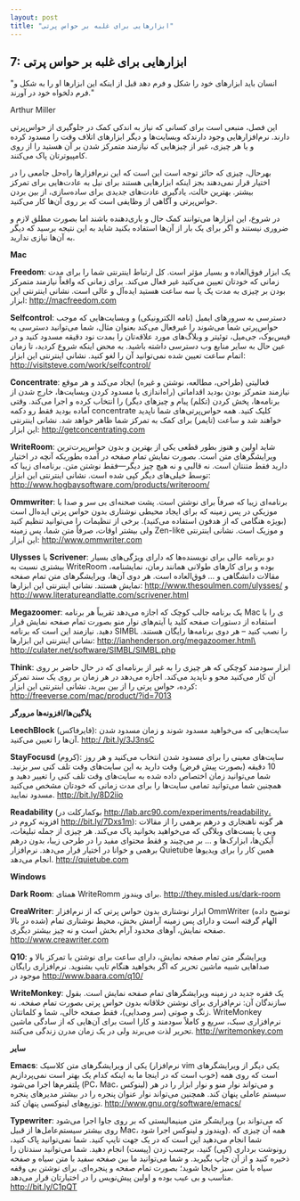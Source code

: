 ```yaml
---
layout: post
title: "ابزارهایی برای غلبه بر حواس پرتی"
---
```

7: ابزارهایی برای غلبه بر حواس پرتی
-----------------------------------

"انسان باید ابزارهای خود را شکل و فرم دهد قبل از اینکه این ابزارها او را
به شکل و فرم دلخواه خود در آورند."

Arthur Miller

این فصل، منبعی است برای کسانی که نیاز به اندکی کمک در جلوگیری از
حواس‌پرتی دارند. نرم‌افزارهایی وجود دارندکه وبسایت‌ها و دیگر ابزارهای
اتلاف وقت را مسدود کرده و یا هر چیزی، غیر از چیزهایی که نیازمند متمرکز
شدن بر آن هستید را از روی کامپیوترتان پاک می‌کنند.

بهرحال، چیزی که حائز توجه است این است که این نرم‌افزارها راه‌حل جامعی را
در اختیار قرار نمی‌دهند بجز اینکه ابزارهایی هستند برای نیل به عادت‌هایی
برای تمرکز بیشتر. بهترین حالت، یادگیری عادت‌های جدیدی برای ساده‌سازی، از
بین بردن حواس‌پرتی و آگاهی از وظایفی است که بر روی آن‌ها کار می‌کنید.

در شروع، این ابزارها می‌توانند کمک حال و یاری‌دهنده باشند اما بصورت مطلق
لازم و ضروری نیستند و اگر برای یک بار از آن‌ها استفاده بکنید شاید به این
نتیجه برسید که دیگر به آن‌ها نیازی ندارید.

**Mac**

**Freedom**: یک ابزار فوق‌العاده و بسیار مؤثر است. کل ارتباط اینترنتی
شما را برای مدت زمانی که خودتان تعیین می‌کنید غیر فعال می‌کند. برای
زمانی که واقعاً نیازمند متمرکز بودن بر چیزی به مدت یک یا سه ساعت هستید
ایده‌آل و عالی است. نشانی اینترنتی این ابزار: http://macfreedom.com

**Selfcontrol**: دسترسی به سرورهای ایمیل (نامه الکترونیکی) و وبسایت‌هایی
که موجب حواس‌پرتی شما می‌شوند را غیرفعال می‌کند بعنوان مثال، شما
می‌توانید دسترسی یه فیس‌بوک، جی‌میل، توئیتر و وبلاگ‌های مورد علاقه‌تان
را بمدت نود دقیقه مسدود کنید و در عین حال به سایر منابع وب دسترسی داشته
باشید. به محض اینکه شروع کردید، تا زمان اتمام ساعت تعیین شده نمی‌توانید
آن را لغو کنید. نشانی اینترنتی این ابزار:
http://visitsteve.com/work/selfcontrol/

**Concentrate**: فعالیتی (طراحی، مطالعه، نوشتن و غیره) ایجاد می‌کند و هر
موقع نیازمند متمرکز بودن بودید اقداماتی (راه‌اندازی یا مسدود کردن
وبسایت‌ها، خارج شدن از برنامه‌ها، پخش کردن (تکلم) پیام و چیزهای دیگر) را
انتخاب کرده و اجرا می‌کند. وقتی آماده بودید فقط رو دکمه concentrate کلیک
کنید. همه حواس‌پرتی‌های شما ناپدید خواهند شد و ساعت (تایمر) برای کمک به
تمرکز شما ظاهر خواهد شد. نشانی اینترنتی این ابزار:
http://getconcentrating.com

**WriteRoom**: شاید اولین و هنوز بطور قطعی یکی از بهترین و بدون
حواس‌پرت‌ترین ویرایشگرهای متن است. بصورت نمایش تمام صفحه در آمده بطوریکه
آنچه در اختیار دارید فقط متنتان است. نه قالبی و نه هیچ چیز دیگر—فقط
نوشتن متن. برنامه‌ای زیبا که توسط خیلی‌های دیگر کپی شده است. نشانی
اینترنتی این ابزار: http://www.hogbaysoftware.com/products/writeroom/

**Ommwriter**: برنامه‌ای زیبا که صرفاً برای نوشتن است. پشت صحنه‌ای بی سر
و صدا با موزیکی در پس زمینه که برای ایجاد محیطی نوشتاری بدون حواس پرتی
ایده‌ال است (بویژه هنگامی که از هدفون استفاده می‌کنید). برخی از تنظیمات
را می‌توانید تنظیم کنید ولی بیشتر اوقات، صرفاً متن شما، پس زمینه
Zen-like و موزیک است. نشانی اینترنتی این ابزار: http://www.ommwriter.com

**Ulysses** یا **Scrivener**: دو برنامه عالی برای نویسنده‌ها که دارای
ویژگی‌های بسیار بیشتری نسبت به WriteRoom بوده و برای کارهای طولانی
همانند رمان، نمایشنامه، مقالات دانشگاهی و ... فوق‌العاده است. هر دوی
آن‌ها، ویرایشگرهای متن تمام صفحه نمایش هستند. نشانی اینترنتی این
ابزارها: http://www.thesoulmen.com/ulysses/ و
<http://www.literatureandlatte.com/scrivener.html>

**Megazoomer**: یک برنامه جالب کوچک که اجازه می‌دهد تقریباً هر برنامه
Mac ی را با استفاده از دستورات صفحه کلید یا آیتم‌های نوار منو بصورت تمام
صفحه نمایش قرار دهید. نیازمند این است که برنامه SIMBL را نصب کنید – هر
دوی برنامه‌ها رایگان هستند. نشانی اینترنتی این ابزارها:
http://ianhenderson.org/megazoomer.html\
<http://culater.net/software/SIMBL/SIMBL.php>

**Think**: ابزار سودمند کوچکی که هر چیزی را به غیر از برنامه‌ای که در
حال حاضر بر روی آن کار می‌کنید محو و ناپدید می‌کند. اجازه می‌دهد در هر
زمان بر روی یک سند تمرکز کرده، حواس پرتی را از بین ببرید. نشانی اینترنتی
این ابزار: http://freeverse.com/mac/product/?id=7013

**پلاگین‌ها/افزونه‌ها مرورگر**

**LeechBlock** (فایرفاکس): سایت‌هایی که می‌خواهید مسدود شوند و زمان
مسدود شدن آن‌ها را تعیین می‌کنید. [http:/
/bit.ly/3J3nsC](http://bit.ly/3J3nsC)

**StayFocusd** (کروم): سایت‌های معینی را برای مسدود شدن انتخاب می‌کنید و
هر روز 10 دقیقه (بصورت پیش فرض) وقت دارید به این سایت‌های وقت تلف کنی سر
بزنید. شما می‌توانید زمان اختصاص داده شده به سایت‌های وقت تلف کنی را
تغییر دهید و همچنین شما می‌توانید تمامی سایت‌ها را برای مدت زمانی که
خودتان مشخص می‌کنید مسدود نمایید. http://bit.ly/8D2iio

**Readability** (بوکمارکلت در
http://lab.arc90.com/experiments/readability، افزونه کروم در
http://bit.ly/7Dxs1m): هر گونه ناهنجاری و درهم برهمی را از مقالات وبی یا
پست‌های وبلاگی که می‌خواهید بخوانید پاک می‌کند. هر چیزی از جمله تبلیغات،
آیکن‌ها، ابزارک‌ها و ... بر می‌چیند و فقط محتوای مفید را در طرحی زیبا،
بدون درهم برهمی و خوانا در اختیار قرار می‌دهد. نرم‌افزار Quietube همین
کار را برای ویدیوها انجام می‌دهد. <http://quietube.com>

**Windows**

**Dark Room**: همتای WriteRomm برای ویندوز.
http://they.misled.us/dark-room

**CreaWriter**: ابزار نوشتاری بدون حواس پرتی که از نرم‌افزار OmmWriter
(توضیح داده شده در بالا) الهام گرفته است و دارای پس زمینه آرامش بخش،
محیط نوشتاری تمام صفحه نمایش، آوهای محدود آرام بخش است و نه چیز بیشتر
دیگری. http://www.creawriter.com

**Q10**: ویرایشگر متن تمام صفحه نمایش، دارای ساعت برای نوشتن با تمرکز
بالا و صداهایی شبیه ماشین تحریر که اگر بخواهید هنگام تایپ بشنوید.
نرم‌افزاری رایگان موجود در <http://www.baara.com/q10/>

**WriteMonkey**: یک فقره جدید در زمینه ویرایشگرهای تمام صفحه نمایش است.
بقول سازندگان آن: نرم‌افزاری برای نوشتن خلاقانه بدون حواس پرتی بصورت
تمام صفحه. نه زنگ و صوتی (سر وصدایی)، فقط صفحه خالی، شما و کلماتتان.
WriteMonkey نرم‌افزاری سبک، سریع و کاملاً سودمند و کارا است برای آن‌هایی
که از سادگی ماشین تحریر لذت می‌برند ولی در یک زمان مدرن زندگی می‌کنند.
<http://writemonkey.com>

**سایر**

**Emacs**: یکی از ویرایشگرهای متن کلاسیک (نرم‌افزار vim یکی دیگر از
ویرایشگرهای خوب است که در اینجا ما به اینکه کدام یک بهتر است
نمی‌پردازیم) است که روی همه پلتفرم‌ها اجرا می‌شود (PC، Mac، لینوکس) و
می‌تواند نوار منو و نوار ابزار را در هر سیستم عاملی پنهان کند. همچنین
می‌تواند نوار عنوان پنجره را در بیشتر مدیرهای پنجره توزیع‌های لینوکسی
پنهان کند. http://www.gnu.org/software/emacs/

**Typewriter**: ویرایشگر متن مینیمالیستی که بر روی جاوا اجرا می‌شود (که
می‌تواند بر روی بیشتر سیستم‌عامل‌ها از قبیل Mac، ویندوز و لینوکس اجرا
شود). همه آن چیزی که شما انجام می‌دهید این است که در یک جهت تایپ کنید.
شما نمی‌توانید پاک کنید، رونوشت برداری (کپی) کنید، برچسب زدن (پیست)
انجام دهید. شما می‌توانید سندتان را ذخیره کنید و از آن چاپ بگیرید. و شما
می‌توانید ما بین صفحه سفید با متن سیاه و صفحه سیاه با متن سبز جابجا
شوید؛ بصورت تمام صفحه و پنجره‌ای. برای نوشتن بی وقفه مناسب و بی عیب بوده
و اولین پیش‌نویس را در اختیارتان قرار می‌دهد. <http://bit.ly/C1pQT>
